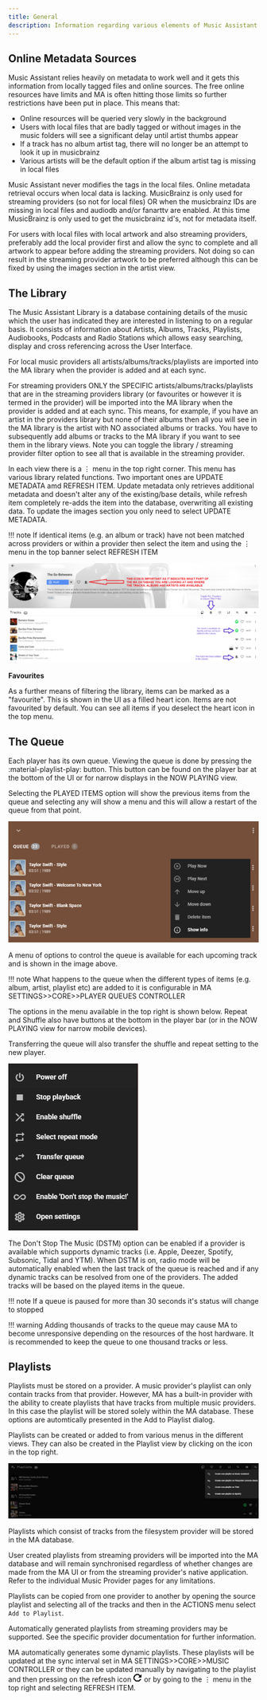 ```yaml
---
title: General
description: Information regarding various elements of Music Assistant
---
```


## Online Metadata Sources

Music Assistant relies heavily on metadata to work well and it gets this information from locally tagged files and online sources. The free online resources have limits and MA is often hitting those limits so further restrictions have been put in place. This means that:

- Online resources will be queried very slowly in the background
- Users with local files that are badly tagged or without images in the music folders will see a significant delay until artist thumbs appear
- If a track has no album artist tag, there will no longer be an attempt to look it up in musicbrainz
- Various artists will be the default option if the album artist tag is missing in local files

Music Assistant never modifies the tags in the local files. Online metadata retrieval occurs when local data is lacking. MusicBrainz is only used for streaming providers (so not for local files) OR when the musicbrainz IDs are missing in local files and audiodb and/or fanarttv are enabled. At this time MusicBrainz is only used to get the musicbrainz id's, not for metadata itself.

For users with local files with local artwork and also streaming providers, preferably add the local provider first and allow the sync to complete and all artwork to appear before adding the streaming providers. Not doing so can result in the streaming provider artwork to be preferred although this can be fixed by using the images section in the artist view.

## The Library

The Music Assistant Library is a database containing details of the music which the user has indicated they are interested in listening to on a regular basis. It consists of information about Artists, Albums, Tracks, Playlists, Audiobooks, Podcasts and Radio Stations which allows easy searching, display and cross referencing across the User Interface.

For local music providers all artists/albums/tracks/playlists are imported into the MA library when the provider is added and at each sync.

For streaming providers ONLY the SPECIFIC artists/albums/tracks/playlists that are in the streaming providers library (or favourites or however it is termed in the provider) will be imported into the MA library when the provider is added and at each sync. This means, for example, if you have an artist in the providers library but none of their albums then all you will see in the MA library is the artist with NO associated albums or tracks. You have to subsequently add albums or tracks to the MA library if you want to see them in the library views. Note you can toggle the library / streaming provider filter option to see all that is available in the streaming provider.

In each view there is a ⋮ menu in the top right corner. This menu has various library related functions. Two important ones are UPDATE METADATA amd REFRESH ITEM.  Update metadata only retrieves additional metadata and doesn't alter any of the existing/base details, while refresh item completely re-adds the item into the database, overwriting all existing data. To update the images section you only need to select UPDATE METADATA.

!!! note
    If identical items (e.g. an album or track) have not been matched across providers or within a provider then select the item and using the ⋮ menu in the top banner select REFRESH ITEM
    
[![Preview image](assets/screenshots/library.png)](assets/screenshots/library.png)

**Favourites**

As a further means of filtering the library, items can be marked as a "favourite". This is shown in the UI as a filled heart icon. Items are not favourited by default. You can see all items if you deselect the heart icon in the top menu.

## The Queue

Each player has its own queue. Viewing the queue is done by pressing the :material-playlist-play: button. This button can be found on the player bar at the bottom of the UI or for narrow displays in the NOW PLAYING view.

Selecting the PLAYED ITEMS option will show the previous items from the queue and selecting any will show a menu and this will allow a restart of the queue from that point.

![Preview image](assets/screenshots/queue1.png)

A menu of options to control the queue is available for each upcoming track and is shown in the image above.

!!! note
    What happens to the queue when the different types of items (e.g. album, artist, playlist etc) are added to it is configurable in MA SETTINGS>>CORE>>PLAYER QUEUES CONTROLLER
    
The options in the menu available in the top right is shown below. Repeat and Shuffle also have buttons at the bottom in the player bar (or in the NOW PLAYING view for narrow mobile devices).

Transferring the queue will also transfer the shuffle and repeat setting to the new player.

![Preview image](assets/screenshots/queue3.png)

The Don't Stop The Music (DSTM) option can be enabled if a provider is available which supports dynamic tracks (i.e. Apple, Deezer, Spotify, Subsonic, Tidal and YTM). When DSTM is on, radio mode will be automatically enabled when the last track of the queue is reached and if any dynamic tracks can be resolved from one of the providers. The added tracks will be based on the played items in the queue.

!!! note
    If a queue is paused for more than 30 seconds it's status will change to stopped 

!!! warning
    Adding thousands of tracks to the queue may cause MA to become unresponsive depending on the resources of the host hardware. It is recommended to keep the queue to one thousand tracks or less. 

## Playlists

Playlists must be stored on a provider. A music provider's playlist can only contain tracks from that provider. However, MA has a built-in provider with the ability to create playlists that have tracks from multiple music providers. In this case the playlist will be stored solely within the MA database. These options are automtically presented in the Add to Playlist dialog.

Playlists can be created or added to from various menus in the different views. They can also be created in the Playlist view by clicking on the icon in the top right.

[![Preview image](assets/screenshots/playlist-create.png)](assets/screenshots/playlist-create.png)

Playlists which consist of tracks from the filesystem provider will be stored in the MA database.

User created playlists from streaming providers will be imported into the MA database and will remain synchronised regardless of whether changes are made from the MA UI or from the streaming provider's native application. Refer to the individual Music Provider pages for any limitations.

Playlists can be copied from one provider to another by opening the source playlist and selecting all of the tracks and then in the ACTIONS menu select `Add to Playlist`.

Automatically generated playlists from streaming providers may be supported. See the specific provider documentation for further information.

MA automatically generates some dynamic playlists. These playlists will be updated at the sync interval set in MA SETTINGS>>CORE>>MUSIC CONTROLLER or they can be updated manually by navigating to the playlist and then pressing on the refresh icon ![refresh](assets/icons/icon-refresh-plain.png) or by going to the ⋮ menu in the top right and selecting REFRESH ITEM.
